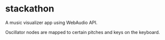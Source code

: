 # stackathon

A music visualizer app using WebAudio API.  

Oscillator nodes are mapped to certain pitches and keys on the keyboard.   
